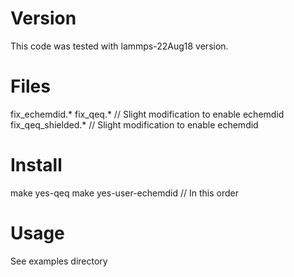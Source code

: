 # Version 
This code was tested with lammps-22Aug18 version.

# Files
fix_echemdid.*
fix_qeq.* // Slight modification to enable echemdid 
fix_qeq_shielded.* // Slight modification to enable echemdid 

# Install
make yes-qeq
make yes-user-echemdid // In this order

# Usage
See examples directory
